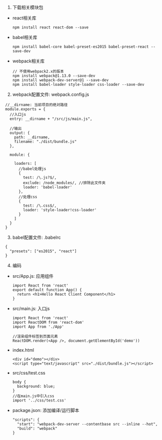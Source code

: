 1. 下载相关模块包
  * react相关库
    ```
    npm install react react-dom --save
    ```
  * babel相关库
    ```
    npm install babel-core babel-preset-es2015 babel-preset-react --save-dev
    ```
  * webpack相关库
    ```
    // 不使用webpack2.x的版本
    npm install webpack@1.13.0 --save-dev
    npm install webpack-dev-server@1 --save-dev
    npm install babel-loader style-loader css-loader --save-dev
    ```
2. webpack配置文件: webpack.config.js
  ```
  //__dirname: 当前项目的绝对路径
  module.exports = {
    //入口js
    entry: __dirname + "/src/js/main.js",
    
    //输出
    output: {
      path: __dirname,
      filename: "./dist/bundle.js"
    },
  
    module: {
  
      loaders: [
        //babel处理js
        {
          test: /\.js?$/,
          exclude: /node_modules/, //排除此文件夹
          loader: 'babel-loader'
        },
        //处理css
        {
          test: /\.css$/,
          loader: 'style-loader!css-loader'
        }
      ]
    }
  }
  ```
3. babel配置文件: .babelrc
  ```
  {
    "presets": ["es2015", "react"]  
  }
  ```
4. 编码
  * src/App.js: 应用组件
    ```
    import React from 'react'
    export default function App() {
      return <h1>Hello React Client Component</h1>
    }
    ```
  * src/main.js: 入口js
    ```
    import React from 'react'
    import ReactDOM from 'react-dom'
    import App from './App'
    
    //渲染组件标签到页面元素
    ReactDOM.render(<App />, document.getElementById('demo'))
    ```
  * index.html
    ```
    <div id="demo"></div>
    <script type="text/javascript" src="./dist/bundle.js"></script>
    ```
  * src/css/test.css
    ```
    body {
      background: blue;
    }
    //在main.js中引入css
    import '../css/test.css'
    ```
* package.json: 添加编译/运行脚本
  ```
  "scripts": {
    "start": "webpack-dev-server --contentbase src --inline --hot",
    "build": "webpack"
  }
  ```
